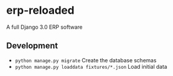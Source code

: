 # erp-reloaded
A full Django 3.0 ERP software

## Development
* `python manage.py migrate` Create the database schemas
* `python manage.py loaddata fixtures/*.json` Load initial data